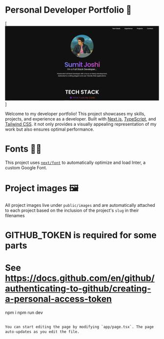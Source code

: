 # Personal Developer Portfolio 🚀

[![Site preview](/public/thumbnail.png)]

Welcome to my developer portfolio! This project showcases my skills, projects, and experience as a developer. Built with [Next.js](https://nextjs.org/), [TypeScript](https://www.typescriptlang.org/), and [Tailwind CSS](https://tailwindcss.com). it not only provides a visually appealing representation of my work but also ensures optimal performance.

# Fonts ✍🏻

This project uses [`next/font`](https://nextjs.org/docs/basic-features/font-optimization) to automatically optimize and load Inter, a custom Google Font.

# Project images 🖼️

All project images live under `public/images` and are automatically attached to each project based on the inclusion of the project's `slug` in their filenames

# GITHUB_TOKEN is required for some parts

# See https://docs.github.com/en/github/authenticating-to-github/creating-a-personal-access-token

npm i
npm run dev

```

You can start editing the page by modifying `app/page.tsx`. The page auto-updates as you edit the file.

```
